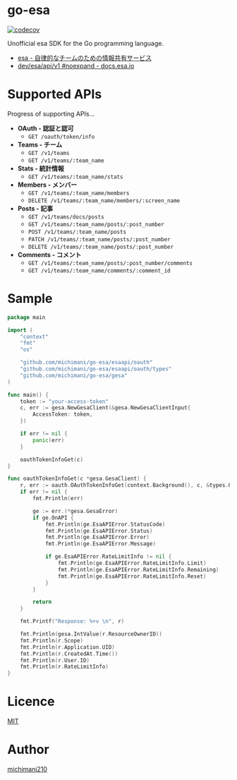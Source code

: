 go-esa
===

[![codecov](https://codecov.io/gh/michimani/go-esa/branch/main/graph/badge.svg?token=JL9T8F4GBX)](https://codecov.io/gh/michimani/go-esa)  

Unofficial esa SDK for the Go programming language.

- [esa - 自律的なチームのための情報共有サービス](https://esa.io/)
- [dev/esa/api/v1 #noexpand - docs.esa.io](https://docs.esa.io/posts/102)

# Supported APIs

Progress of supporting APIs...

- **OAuth - 認証と認可**
  - `GET /oauth/token/info`
- **Teams - チーム**
  - `GET /v1/teams`
  - `GET /v1/teams/:team_name`
- **Stats - 統計情報**
  - `GET /v1/teams/:team_name/stats`
- **Members - メンバー**
  - `GET /v1/teams/:team_name/members`
  - `DELETE /v1/teams/:team_name/members/:screen_name`
- **Posts - 記事**
  - `GET /v1/teams/docs/posts`
  - `GET /v1/teams/:team_name/posts/:post_number`
  - `POST /v1/teams/:team_name/posts`
  - `PATCH /v1/teams/:team_name/posts/:post_number`
  - `DELETE /v1/teams/:team_name/posts/:post_number`
- **Comments - コメント**
  - `GET /v1/teams/:team_name/posts/:post_number/comments`
  - `GET /v1/teams/:team_name/comments/:comment_id`

# Sample

```go
package main

import (
	"context"
	"fmt"
	"os"

	"github.com/michimani/go-esa/esaapi/oauth"
	"github.com/michimani/go-esa/esaapi/oauth/types"
	"github.com/michimani/go-esa/gesa"
)

func main() {
	token := "your-access-token"
	c, err := gesa.NewGesaClient(&gesa.NewGesaClientInput{
		AccessToken: token,
	})

	if err != nil {
		panic(err)
	}

	oauthTokenInfoGet(c)
}

func oauthTokenInfoGet(c *gesa.GesaClient) {
	r, err := oauth.OAuthTokenInfoGet(context.Background(), c, &types.OAuthTokenInfoGetParam{})
	if err != nil {
		fmt.Println(err)

		ge := err.(*gesa.GesaError)
		if ge.OnAPI {
			fmt.Println(ge.EsaAPIError.StatusCode)
			fmt.Println(ge.EsaAPIError.Status)
			fmt.Println(ge.EsaAPIError.Error)
			fmt.Println(ge.EsaAPIError.Message)

			if ge.EsaAPIError.RateLimitInfo != nil {
				fmt.Println(ge.EsaAPIError.RateLimitInfo.Limit)
				fmt.Println(ge.EsaAPIError.RateLimitInfo.Remaining)
				fmt.Println(ge.EsaAPIError.RateLimitInfo.Reset)
			}
		}

		return
	}

	fmt.Printf("Response: %+v \n", r)

	fmt.Println(gesa.IntValue(r.ResourceOwnerID))
	fmt.Println(r.Scope)
	fmt.Println(r.Application.UID)
	fmt.Println(r.CreatedAt.Time())
	fmt.Println(r.User.ID)
	fmt.Println(r.RateLimitInfo)
}
```

# Licence

[MIT](https://github.com/michimani/go-esa/blob/main/LICENCE)

# Author

[michimani210](https://twitter.com/michimani210)

